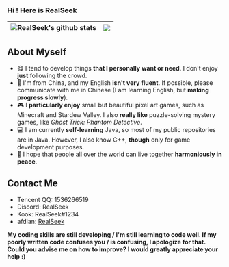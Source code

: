 ### Hi ! Here is RealSeek

| <img align="center" src="https://github-readme-stats.vercel.app/api?username=RealSeek&show_icons=true&count_private=true&include_all_commits=true&hide_border=true&theme=tokyonight" alt="RealSeek's github stats" /> | <img align="center" src="https://github-readme-stats.vercel.app/api/top-langs/?username=RealSeek&layout=compact&hide_border=true&theme=tokyonight&langs_count=8&hide=HTML,CSS" /> |
|-----------------------------------------------------------------------------------------------------------------------------------------------------------------------------------------------------------------------| ------------- |

## About Myself

*   😋 I tend to develop things **that I personally want or need**. I don't enjoy **just** following the crowd.
*   💖 I'm from China, and my English **isn't very fluent**. If possible, please communicate with me in Chinese (I am learning English, but **making progress slowly**).
*   🎮 I **particularly enjoy** small but beautiful pixel art games, such as Minecraft and Stardew Valley. I also **really like** puzzle-solving mystery games, like *Ghost Trick: Phantom Detective*.
*   💻 I am currently **self-learning** Java, so most of my public repositories are in Java. However, I also know C++, **though** only for game development purposes.
*   🌈 I hope that people all over the world can live together **harmoniously in peace**.

## Contact Me

*   Tencent QQ: 1536266519
*   Discord: RealSeek
*   Kook: RealSeek#1234
*   afdian: [RealSeek](https://afdian.net/a/realseek)

**My coding skills are still developing / I'm still learning to code well. If my **poorly written** code **confuses you** / **is confusing**, I apologize for that. Could you advise me on how to improve? I would greatly appreciate your help :)**